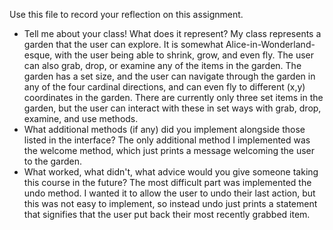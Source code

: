 Use this file to record your reflection on this assignment.

- Tell me about your class! What does it represent?
    My class represents a garden that the user can explore. It is somewhat Alice-in-Wonderland-esque, with the user being able to shrink, grow, and even fly. The user can also grab, drop, or examine any of the items in the garden. The garden has a set size, and the user can navigate through the garden in any of the four cardinal directions, and can even fly to different (x,y) coordinates in the garden. There are currently only three set items in the garden, but the user can interact with these in set ways with grab, drop, examine, and use methods.
- What additional methods (if any) did you implement alongside those listed in the interface?
    The only additional method I implemented was the welcome method, which just prints a message welcoming the user to the garden.
- What worked, what didn't, what advice would you give someone taking this course in the future?
    The most difficult part was implemented the undo method. I wanted it to allow the user to undo their last action, but this was not easy to implement, so instead undo just prints a statement that signifies that the user put back their most recently grabbed item.
